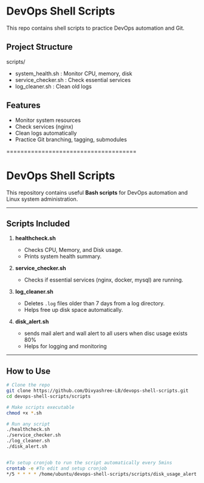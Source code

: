 # DevOps Shell Scripts 

This repo contains shell scripts to practice DevOps automation and Git.

## Project Structure
scripts/
  - system_health.sh : Monitor CPU, memory, disk
  - service_checker.sh : Check essential services
  - log_cleaner.sh : Clean old logs

## Features
- Monitor system resources
- Check services (nginx)
- Clean logs automatically
- Practice Git branching, tagging, submodules

=====================================

# DevOps Shell Scripts

This repository contains useful **Bash scripts** for DevOps automation and Linux system administration.  

---

## Scripts Included

1. **healthcheck.sh**
   - Checks CPU, Memory, and Disk usage.
   - Prints system health summary.

2. **service_checker.sh**
   - Checks if essential services (nginx, docker, mysql) are running.

3. **log_cleaner.sh**
   - Deletes `.log` files older than 7 days from a log directory.
   - Helps free up disk space automatically.

4. **disk_alert.sh**
   - sends mail alert and wall alert to all users when disc usage exists 80%
   - Helps for logging and monitoring

---

## How to Use
```bash
# Clone the repo
git clone https://github.com/Divyashree-LB/devops-shell-scripts.git
cd devops-shell-scripts/scripts

# Make scripts executable
chmod +x *.sh

# Run any script
./healthcheck.sh
./service_checker.sh
./log_cleaner.sh
./disk_alert.sh


#To setup cronjob to run the script automatically every 5mins
crontab -e #To edit and setup cronjob
*/5 * * * * /home/ubuntu/devops-shell-scripts/scripts/disk_usage_alert.sh

